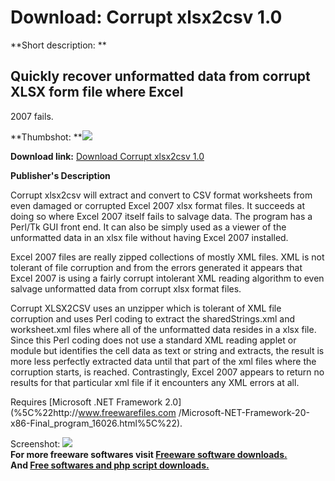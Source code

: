 # Download: Corrupt xlsx2csv 1.0

**Short description: **

## Quickly recover unformatted data from corrupt XLSX form file where Excel
2007 fails.

  
**Thumbshot: **![](http://www.freewarefiles.com/screenshot/corruptxlsx2csv_md.jpg)   
  
**Download link:** [Download Corrupt xlsx2csv 1.0](http://freesoftwares.boysofts.com/Corrupt-XLSx2CSV_program_49309.html)  
  

**Publisher's Description**  
  

Corrupt xlsx2csv will extract and convert to CSV format worksheets from even
damaged or corrupted Excel 2007 xlsx format files. It succeeds at doing so
where Excel 2007 itself fails to salvage data. The program has a Perl/Tk GUI
front end. It can also be simply used as a viewer of the unformatted data in
an xlsx file without having Excel 2007 installed.

Excel 2007 files are really zipped collections of mostly XML files. XML is not
tolerant of file corruption and from the errors generated it appears that
Excel 2007 is using a fairly corrupt intolerant XML reading algorithm to even
salvage unformatted data from corrupt xlsx format files.

Corrupt XLSX2CSV uses an unzipper which is tolerant of XML file corruption and
uses Perl coding to extract the sharedStrings.xml and worksheet.xml files
where all of the unformatted data resides in a xlsx file. Since this Perl
coding does not use a standard XML reading applet or module but identifies the
cell data as text or string and extracts, the result is more less perfectly
extracted data until that part of the xml files where the corruption starts,
is reached. Contrastingly, Excel 2007 appears to return no results for that
particular xml file if it encounters any XML errors at all.

Requires [Microsoft .NET Framework 2.0](%5C%22http://www.freewarefiles.com
/Microsoft-NET-Framework-20-x86-Final_program_16026.html%5C%22).

  
  
Screenshot: ![](http://www.freewarefiles.com/screenshot/corruptxlsx2csv.jpg)  
**For more freeware softwares visit [Freeware software downloads.](http://freesoftwares.boysofts.com/)**   
**And [Free softwares and php script downloads.](http://www.boysofts.com/)**


